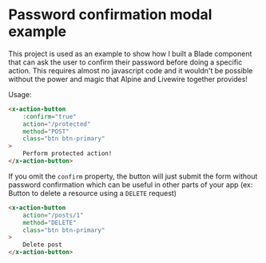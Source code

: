 # Password confirmation modal example

This project is used as an example to show how I built a Blade component that can ask the user to confirm their password before doing a specific action. This requires almost no javascript code and it wouldn't be possible without the power and magic that Alpine and Livewire together provides!

Usage:

```html
<x-action-button
    :confirm="true"
    action="/protected"
    method="POST"
    class="btn btn-primary"
>
    Perform protected action!
</x-action-button>
```

If you omit the `confirm` property, the button will just submit the form without password confirmation which can be useful in other parts of your app (ex: Button to delete a resource using a `DELETE` request)
```html
<x-action-button
    action="/posts/1"
    method="DELETE"
    class="btn btn-primary"
>
    Delete post
</x-action-button>
```
